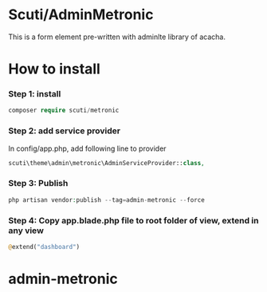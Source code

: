 # Scuti/AdminMetronic
This is a form element pre-written with adminlte library of acacha.

# How to install

### Step 1: install

```php
composer require scuti/metronic
```

### Step 2: add service provider

In config/app.php, add following line to provider

```php
scuti\theme\admin\metronic\AdminServiceProvider::class,
```

### Step 3: Publish 

```php
php artisan vendor:publish --tag=admin-metronic --force
```

### Step 4: Copy app.blade.php file to root folder of view, extend in any view

```php
@extend("dashboard")

```
# admin-metronic
